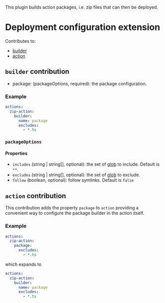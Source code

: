 This plugin builds action packages, i.e. zip files that can then be deployed.

# Deployment configuration extension

Contributes to: 
- [builder](https://github.com/lionelvillard/openwhisk-project/blob/master/docs/format.md#builder)
- [action](https://github.com/lionelvillard/openwhisk-project/blob/master/docs/format.md#action)

## `builder` contribution 

- package: (packageOptions, required): the package configuration.

### Example

```yaml
actions:
  zip-action:
    builder:
      name: package
      excludes:
        - *.ts
```

### `packageOptions`

#### Properties  

- `includes` (string | string[], optional): the set of [glob](https://github.com/isaacs/node-glob) to include. Default is `**`.
- `excludes` (string | string[], optional): the set of [glob](https://github.com/isaacs/node-glob) to exclude.
- `follow` (boolean, optional): follow symlinks. Default is `false`

## `action` contribution 

This contribution adds the property `package` to `action` providing a convenient way to configure the package builder in the action itself. 

### Example

```yaml
actions:
  zip-action:
    package: 
      excludes:
        - *.ts
```

which expands to 

```yaml
actions:
  zip-action:
    builder:
      name: package
      excludes:
        - *.ts
```